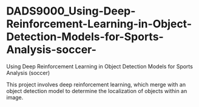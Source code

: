 # DADS9000_Using-Deep-Reinforcement-Learning-in-Object-Detection-Models-for-Sports-Analysis-soccer-

Using Deep Reinforcement Learning in Object Detection Models for Sports Analysis (soccer)

This project involves deep reinforcement learning, which merge with an object detection model to determine the localization of objects within an image.
